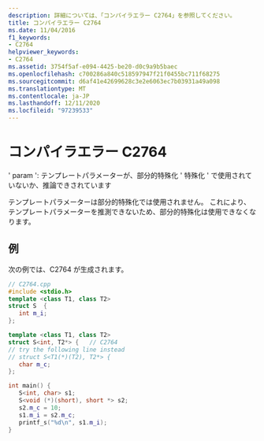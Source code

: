 ```yaml
---
description: 詳細については、「コンパイラエラー C2764」を参照してください。
title: コンパイラエラー C2764
ms.date: 11/04/2016
f1_keywords:
- C2764
helpviewer_keywords:
- C2764
ms.assetid: 3754f5af-e094-4425-be20-d0c9a9b5baec
ms.openlocfilehash: c700286a840c518597947f21f0455bc711f68275
ms.sourcegitcommit: d6af41e42699628c3e2e6063ec7b03931a49a098
ms.translationtype: MT
ms.contentlocale: ja-JP
ms.lasthandoff: 12/11/2020
ms.locfileid: "97239533"
---
```

# <a name="compiler-error-c2764"></a>コンパイラエラー C2764

' param ': テンプレートパラメーターが、部分的特殊化 ' 特殊化 ' で使用されていないか、推論できされています

テンプレートパラメーターは部分的特殊化では使用されません。 これにより、テンプレートパラメーターを推測できないため、部分的特殊化は使用できなくなります。

## <a name="example"></a>例

次の例では、C2764 が生成されます。

```cpp
// C2764.cpp
#include <stdio.h>
template <class T1, class T2>
struct S  {
   int m_i;
};

template <class T1, class T2>
struct S<int, T2*> {   // C2764
// try the following line instead
// struct S<T1(*)(T2), T2*> {
   char m_c;
};

int main() {
   S<int, char> s1;
   S<void (*)(short), short *> s2;
   s2.m_c = 10;
   s1.m_i = s2.m_c;
   printf_s("%d\n", s1.m_i);
}
```
